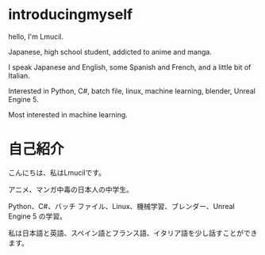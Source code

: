 # introducingmyself
hello, I'm Lmucil.

Japanese, high school student, addicted to anime and manga.

I speak Japanese and English, some Spanish and French, and a little bit of Italian.

Interested in Python, C#, batch file, linux, machine learning, blender, Unreal Engine 5.

Most interested in machine learning.

# 自己紹介

こんにちは、私はLmucilです。

アニメ、マンガ中毒の日本人の中学生。

Python、C#、バッチ ファイル、Linux、機械学習、ブレンダー、Unreal Engine 5 の学習。

私は日本語と英語、スペイン語とフランス語、イタリア語を少し話すことができます。
